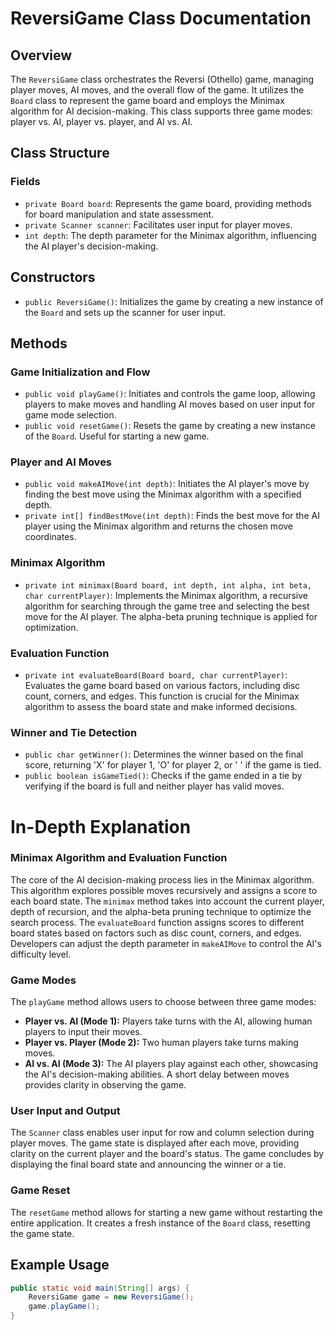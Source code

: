 # ReversiGame Class Documentation

## Overview

The `ReversiGame` class orchestrates the Reversi (Othello) game, managing player moves, AI moves, and the overall flow of the game. It utilizes the `Board` class to represent the game board and employs the Minimax algorithm for AI decision-making. This class supports three game modes: player vs. AI, player vs. player, and AI vs. AI.

## Class Structure

### Fields

- `private Board board`: Represents the game board, providing methods for board manipulation and state assessment.
- `private Scanner scanner`: Facilitates user input for player moves.
- `int depth`: The depth parameter for the Minimax algorithm, influencing the AI player's decision-making.

## Constructors

- `public ReversiGame()`: Initializes the game by creating a new instance of the `Board` and sets up the scanner for user input.

## Methods

### Game Initialization and Flow

- `public void playGame()`: Initiates and controls the game loop, allowing players to make moves and handling AI moves based on user input for game mode selection.
- `public void resetGame()`: Resets the game by creating a new instance of the `Board`. Useful for starting a new game.

### Player and AI Moves

- `public void makeAIMove(int depth)`: Initiates the AI player's move by finding the best move using the Minimax algorithm with a specified depth.
- `private int[] findBestMove(int depth)`: Finds the best move for the AI player using the Minimax algorithm and returns the chosen move coordinates.

### Minimax Algorithm

- `private int minimax(Board board, int depth, int alpha, int beta, char currentPlayer)`: Implements the Minimax algorithm, a recursive algorithm for searching through the game tree and selecting the best move for the AI player. The alpha-beta pruning technique is applied for optimization.

### Evaluation Function

- `private int evaluateBoard(Board board, char currentPlayer)`: Evaluates the game board based on various factors, including disc count, corners, and edges. This function is crucial for the Minimax algorithm to assess the board state and make informed decisions.

### Winner and Tie Detection

- `public char getWinner()`: Determines the winner based on the final score, returning 'X' for player 1, 'O' for player 2, or ' ' if the game is tied.
- `public boolean isGameTied()`: Checks if the game ended in a tie by verifying if the board is full and neither player has valid moves.

# In-Depth Explanation

### Minimax Algorithm and Evaluation Function

The core of the AI decision-making process lies in the Minimax algorithm. This algorithm explores possible moves recursively and assigns a score to each board state. The `minimax` method takes into account the current player, depth of recursion, and the alpha-beta pruning technique to optimize the search process. The `evaluateBoard` function assigns scores to different board states based on factors such as disc count, corners, and edges. Developers can adjust the depth parameter in `makeAIMove` to control the AI's difficulty level.

### Game Modes

The `playGame` method allows users to choose between three game modes:

- **Player vs. AI (Mode 1):** Players take turns with the AI, allowing human players to input their moves.
- **Player vs. Player (Mode 2):** Two human players take turns making moves.
- **AI vs. AI (Mode 3):** The AI players play against each other, showcasing the AI's decision-making abilities. A short delay between moves provides clarity in observing the game.

### User Input and Output

The `Scanner` class enables user input for row and column selection during player moves. The game state is displayed after each move, providing clarity on the current player and the board's status. The game concludes by displaying the final board state and announcing the winner or a tie.

### Game Reset

The `resetGame` method allows for starting a new game without restarting the entire application. It creates a fresh instance of the `Board` class, resetting the game state.


## Example Usage

```java
public static void main(String[] args) {
    ReversiGame game = new ReversiGame();
    game.playGame();
}



